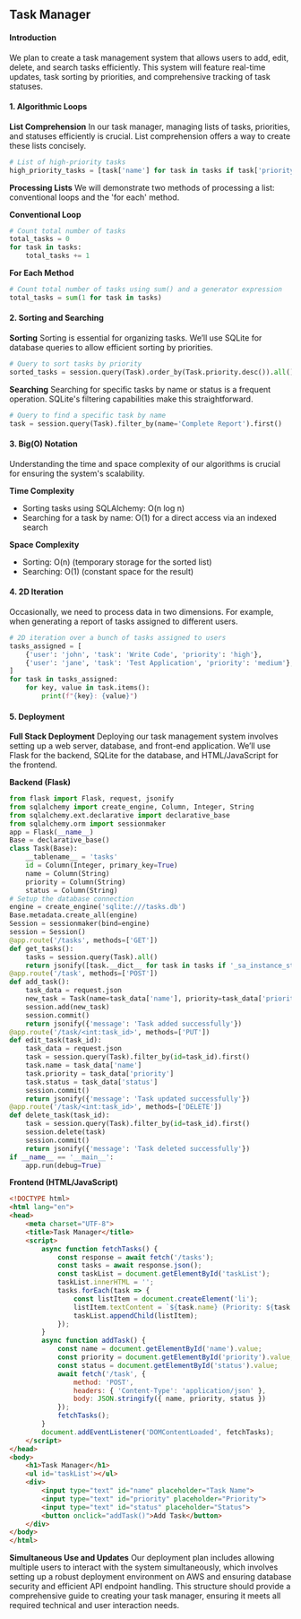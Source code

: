 ## Task Manager


#### Introduction
We plan to create a task management system that allows users to add, edit, delete, and search tasks efficiently. This system will feature real-time updates, task sorting by priorities, and comprehensive tracking of task statuses.


#### 1. Algorithmic Loops
**List Comprehension**
In our task manager, managing lists of tasks, priorities, and statuses efficiently is crucial. List comprehension offers a way to create these lists concisely.
```python
# List of high-priority tasks
high_priority_tasks = [task['name'] for task in tasks if task['priority'] == 'high']
```
**Processing Lists**
We will demonstrate two methods of processing a list: conventional loops and the 'for each' method.

**Conventional Loop**
```python
# Count total number of tasks
total_tasks = 0
for task in tasks:
    total_tasks += 1
```

**For Each Method**
```python
# Count total number of tasks using sum() and a generator expression
total_tasks = sum(1 for task in tasks)
```

#### 2. Sorting and Searching
**Sorting**
Sorting is essential for organizing tasks. We’ll use SQLite for database queries to allow efficient sorting by priorities.
```python
# Query to sort tasks by priority
sorted_tasks = session.query(Task).order_by(Task.priority.desc()).all()
```

**Searching**
Searching for specific tasks by name or status is a frequent operation. SQLite's filtering capabilities make this straightforward.
```python
# Query to find a specific task by name
task = session.query(Task).filter_by(name='Complete Report').first()
```

#### 3. Big(O) Notation
Understanding the time and space complexity of our algorithms is crucial for ensuring the system's scalability.

**Time Complexity**
- Sorting tasks using SQLAlchemy: O(n log n)
- Searching for a task by name: O(1) for a direct access via an indexed search

**Space Complexity**
- Sorting: O(n) (temporary storage for the sorted list)
- Searching: O(1) (constant space for the result)

#### 4. 2D Iteration
Occasionally, we need to process data in two dimensions. For example, when generating a report of tasks assigned to different users.
```python
# 2D iteration over a bunch of tasks assigned to users
tasks_assigned = [
    {'user': 'john', 'task': 'Write Code', 'priority': 'high'},
    {'user': 'jane', 'task': 'Test Application', 'priority': 'medium'},
]
for task in tasks_assigned:
    for key, value in task.items():
        print(f"{key}: {value}")
```
#### 5. Deployment
**Full Stack Deployment**
Deploying our task management system involves setting up a web server, database, and front-end application. We’ll use Flask for the backend, SQLite for the database, and HTML/JavaScript for the frontend.

**Backend (Flask)**
```python
from flask import Flask, request, jsonify
from sqlalchemy import create_engine, Column, Integer, String
from sqlalchemy.ext.declarative import declarative_base
from sqlalchemy.orm import sessionmaker
app = Flask(__name__)
Base = declarative_base()
class Task(Base):
    __tablename__ = 'tasks'
    id = Column(Integer, primary_key=True)
    name = Column(String)
    priority = Column(String)
    status = Column(String)
# Setup the database connection
engine = create_engine('sqlite:///tasks.db')
Base.metadata.create_all(engine)
Session = sessionmaker(bind=engine)
session = Session()
@app.route('/tasks', methods=['GET'])
def get_tasks():
    tasks = session.query(Task).all()
    return jsonify([task.__dict__ for task in tasks if '_sa_instance_state' not in task.__dict__])
@app.route('/task', methods=['POST'])
def add_task():
    task_data = request.json
    new_task = Task(name=task_data['name'], priority=task_data['priority'], status=task_data['status'])
    session.add(new_task)
    session.commit()
    return jsonify({'message': 'Task added successfully'})
@app.route('/task/<int:task_id>', methods=['PUT'])
def edit_task(task_id):
    task_data = request.json
    task = session.query(Task).filter_by(id=task_id).first()
    task.name = task_data['name']
    task.priority = task_data['priority']
    task.status = task_data['status']
    session.commit()
    return jsonify({'message': 'Task updated successfully'})
@app.route('/task/<int:task_id>', methods=['DELETE'])
def delete_task(task_id):
    task = session.query(Task).filter_by(id=task_id).first()
    session.delete(task)
    session.commit()
    return jsonify({'message': 'Task deleted successfully'})
if __name__ == '__main__':
    app.run(debug=True)
```
**Frontend (HTML/JavaScript)**
```html
<!DOCTYPE html>
<html lang="en">
<head>
    <meta charset="UTF-8">
    <title>Task Manager</title>
    <script>
        async function fetchTasks() {
            const response = await fetch('/tasks');
            const tasks = await response.json();
            const taskList = document.getElementById('taskList');
            taskList.innerHTML = '';
            tasks.forEach(task => {
                const listItem = document.createElement('li');
                listItem.textContent = `${task.name} (Priority: ${task.priority}, Status: ${task.status})`;
                taskList.appendChild(listItem);
            });
        }
        async function addTask() {
            const name = document.getElementById('name').value;
            const priority = document.getElementById('priority').value;
            const status = document.getElementById('status').value;
            await fetch('/task', {
                method: 'POST',
                headers: { 'Content-Type': 'application/json' },
                body: JSON.stringify({ name, priority, status })
            });
            fetchTasks();
        }
        document.addEventListener('DOMContentLoaded', fetchTasks);
    </script>
</head>
<body>
    <h1>Task Manager</h1>
    <ul id='taskList'></ul>
    <div>
        <input type="text" id="name" placeholder="Task Name">
        <input type="text" id="priority" placeholder="Priority">
        <input type="text" id="status" placeholder="Status">
        <button onclick="addTask()">Add Task</button>
    </div>
</body>
</html>
```


**Simultaneous Use and Updates**
Our deployment plan includes allowing multiple users to interact with the system simultaneously, which involves setting up a robust deployment environment on AWS and ensuring database security and efficient API endpoint handling.
This structure should provide a comprehensive guide to creating your task manager, ensuring it meets all required technical and user interaction needs.


